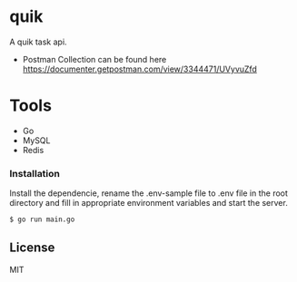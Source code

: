 # quik

A quik task api.

- Postman Collection can be found here https://documenter.getpostman.com/view/3344471/UVyvuZfd

# Tools

- Go
- MySQL
- Redis

### Installation

Install the dependencie, rename the .env-sample file to .env file in the root directory and fill in appropriate environment variables and start the server.

```sh
$ go run main.go
```

## License

MIT

